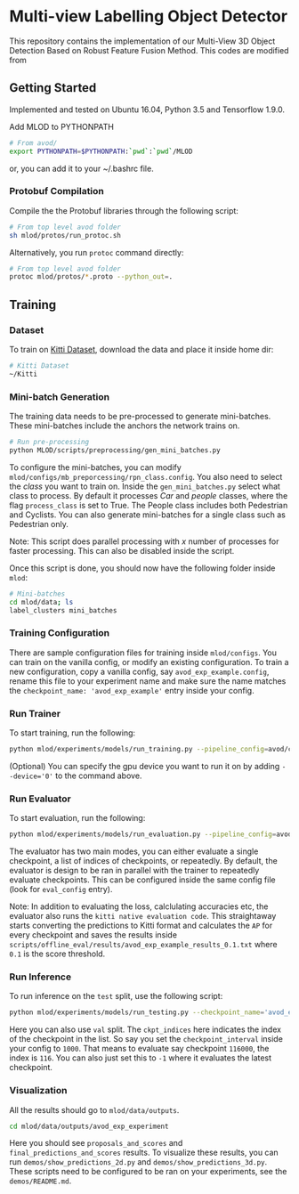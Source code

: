 # Multi-view Labelling Object Detector
This repository contains the implementation of our Multi-View 3D Object Detection Based on Robust Feature Fusion Method. This codes are modified from 

## Getting Started
Implemented and tested on Ubuntu 16.04, Python 3.5 and Tensorflow 1.9.0.

Add MLOD to PYTHONPATH

``` bash
# From avod/
export PYTHONPATH=$PYTHONPATH:`pwd`:`pwd`/MLOD
```

or, you can add it to your ~/.bashrc file.

### Protobuf Compilation

Compile the the Protobuf libraries through the following script:

``` bash
# From top level avod folder
sh mlod/protos/run_protoc.sh
```

Alternatively, you run `protoc` command directly:

``` bash
# From top level avod folder
protoc mlod/protos/*.proto --python_out=.
```

## Training

### Dataset

To train on [Kitti Dataset](http://www.cvlibs.net/datasets/kitti/), download the data and place it inside home dir:

``` bash
# Kitti Dataset
~/Kitti
```

### Mini-batch Generation

The training data needs to be pre-processed to generate mini-batches. These mini-batches include the anchors the network
trains on.

``` bash
# Run pre-processing
python MLOD/scripts/preprocessing/gen_mini_batches.py

```
To configure the mini-batches, you can modify `mlod/configs/mb_preporcessing/rpn_class.config`.
You also need to select the *class* you want to train on. Inside the `gen_mini_batches.py` select what class to process.
By default it processes *Car* and *people* classes, where the flag `process_class` is set to True. The People class includes both
Pedestrian and Cyclists. You can also generate mini-batches for a single class such as Pedestrian only.

Note: This script does parallel processing with *x* number of processes for faster processing. This can also be disabled inside the script.

Once this script is done, you should now have the following folder inside `mlod`:


``` bash
# Mini-batches
cd mlod/data; ls
label_clusters mini_batches
```

### Training Configuration

There are sample configuration files for training inside `mlod/configs`. You can train on the vanilla config, or modify an existing configuration.
To train a new configuration, copy a vanilla config, say `avod_exp_example.config`, rename this file to your experiment name
and make sure the name matches the `checkpoint_name: 'avod_exp_example'` entry inside your config.

### Run Trainer

To start training, run the following:
``` bash
python mlod/experiments/models/run_training.py --pipeline_config=avod/configs/avod_exp_example.config
```

(Optional) You can specify the gpu device you want to run it on by adding `--device='0'` to the command above.

### Run Evaluator

To start evaluation, run the following:
``` bash
python mlod/experiments/models/run_evaluation.py --pipeline_config=avod/configs/avod_exp_example.config
```

The evaluator has two main modes, you can either evaluate a single checkpoint, a list of indices of checkpoints, or repeatedly.
By default, the evaluator is design to be ran in parallel with the trainer to repeatedly evaluate checkpoints. This can be configured
inside the same config file (look for `eval_config` entry).

Note: In addition to evaluating the loss, calclulating accuracies etc, the evaluator also runs the `kitti native evaluation code`.
This straightaway starts converting the predictions to Kitti format and calculates the `AP` for every checkpoint and saves the results inside `scripts/offline_eval/results/avod_exp_example_results_0.1.txt` where `0.1` is the score threshold.


### Run Inference

To run inference on the `test` split, use the following script:
``` bash
python mlod/experiments/models/run_testing.py --checkpoint_name='avod_exp_example' --data_split='test' --ckpt_indices=0
```
Here you can also use `val` split. The `ckpt_indices` here indicates the index of the checkpoint in the list. So say you set the
`checkpoint_interval` inside your config to `1000`. That means to evaluate say checkpoint `116000`, the index is `116`.
You can also just set this to `-1` where it evaluates the latest checkpoint.

### Visualization
All the results should go to `mlod/data/outputs`.

``` bash
cd mlod/data/outputs/avod_exp_experiment
```

Here you should see `proposals_and_scores` and `final_predictions_and_scores` results. To visualize these results, you can run
`demos/show_predictions_2d.py` and `demos/show_predictions_3d.py`. These scripts need to be configured to be ran on your experiments,
see the `demos/README.md`.

